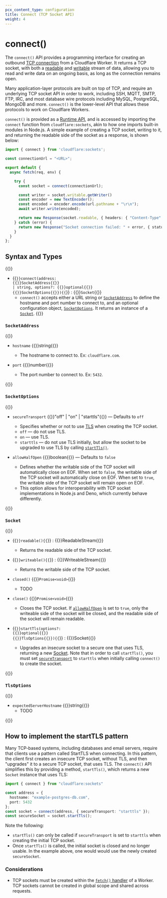 ```yaml
---
pcx_content_type: configuration
title: Connect (TCP Socket API)
weight: 4
---
```


# connect()

The `connect()` API provides a programming interface for creating an outbound [TCP connection](https://www.cloudflare.com/learning/ddos/glossary/tcp-ip/) from a Cloudflare Worker. It returns a TCP socket, with both a [readable](/workers/runtime-apis/streams/readablestream/) and [writable](/workers/runtime-apis/streams/writablestream/) stream of data, allowing you to read and write data on an ongoing basis, as long as the connection remains open.

Many application-layer protocols are built on top of TCP, and require an underlying TCP socket API in order to work, including SSH, MQTT, SMTP, FTP, IRC, and most database wire protocols including MySQL, PostgreSQL, MongoDB and more. `connect()` is the lower-level API that allows these protocols to work on Cloudflare Workers.

`connect()` is provided as a [Runtime API](/workers/runtime-apis/), and is accessed by importing the `connect` function from `cloudflare:sockets`, akin to how one imports built-in modules in Node.js. A simple example of creating a TCP socket, writing to it, and returning the readable side of the socket as a response, is shown below:


```typescript
import { connect } from 'cloudflare:sockets';

const connectionUrl = "<URL>";

export default {
  async fetch(req, env) {

    try {
      const socket = connect(connectionUrl);

      const writer = socket.writable.getWriter()
      const encoder = new TextEncoder();
      const encoded = encoder.encode(url.pathname + "\r\n");
      await writer.write(encoded);

      return new Response(socket.readable, { headers: { "Content-Type": "text/plain" } });
    } catch (error) {
      return new Response("Socket connection failed: " + error, { status: 500 });
    }
  }
};
```

## Syntax and Types

{{<definitions>}}

- {{<code>}}connect(address: {{<type-link href="/workers/runtime-apis/connect/#socketaddress">}}SocketAddress{{</type-link>}} | string, options?: {{<prop-meta>}}optional{{</prop-meta>}} {{<type-link href="/workers/runtime-apis/connect/#socketoptions">}}SocketOptions{{</type-link>}}){{</code>}} : {{<type-link href="/workers/runtime-apis/connect/#socket">}}`Socket`{{</type-link>}}
  - `connect()` accepts either a URL string or [`SocketAddress`](/workers/runtime-apis/connect/#socketaddress) to define the hostname and port number to connect to, and an optional configuration object, [`SocketOptions`](/workers/runtime-apis/connect/#socketoptions). It returns an instance of a [`Socket`](/workers/runtime-apis/connect/#socket).
{{</definitions>}}

### `SocketAddress`

{{<definitions>}}

- `hostname` {{<type>}}string{{</type>}}
  - The hostname to connect to. Ex: `cloudflare.com`.

- `port` {{<type>}}number{{</type>}}
  - The port number to connect to. Ex: `5432`.

{{</definitions>}}

### `SocketOptions`

{{<definitions>}}

- `secureTransport` {{<type>}}"off" | "on" | "starttls"{{</type>}} — Defaults to `off`
  - Specifies whether or not to use [TLS](https://www.cloudflare.com/learning/ssl/transport-layer-security-tls/) when creating the TCP socket.
  - `off` — do not use TLS.
  - `on` — use TLS.
  - `starttls` — do not use TLS initially, but allow the socket to be upgraded to use TLS by calling [`startTls()`](/workers/runtime-apis/connect/#how-to-implement-the-starttls-pattern).

- `allowHalfOpen` {{<type>}}boolean{{</type>}} — Defaults to `false`
  - Defines whether the writable side of the TCP socket will automatically close on EOF. When set to `false`, the writable side of the TCP socket will automatically close on EOF. When set to `true`, the writable side of the TCP socket will remain open on EOF.
  - This option allows for interoperability with TCP socket implementations in Node.js and Deno, which currently behave differently.

{{</definitions>}}

### `Socket`

{{<definitions>}}

- {{<code>}}readable(){{</code>}} : {{<type-link href="/workers/runtime-apis/streams/readablestream/">}}ReadableStream{{</type-link>}}
  - Returns the readable side of the TCP socket.

- {{<code>}}writeable(){{</code>}} : {{<type-link href="/workers/runtime-apis/streams/writeable/">}}WriteableStream{{</type-link>}}
  - Returns the writable side of the TCP socket.

- `closed()` {{<type>}}`Promise<void>`{{</type>}}
  - TODO

- `close()` {{<type>}}`Promise<void>`{{</type>}}
  - Closes the TCP socket. If [`allowHalfOpen`](/workers/runtime-apis/connect/#socketoptions) is set to `true`, only the writeable side of the socket will be closed, and the readable side of the socket will remain readable.

- {{<code>}}startTls(options?: {{<prop-meta>}}optional{{</prop-meta>}} {{<type-link href="/workers/runtime-apis/connect/#tlsoptions">}}TlsOptions{{</type-link>}}){{</code>}} : {{<type-link href="/workers/runtime-apis/connect/#socket">}}Socket{{</type-link>}}
  - Upgrades an insecure socket to a secure one that uses TLS, returning a new [Socket](/workers/runtime-apis/connect#socket). Note that in order to call `startTls()`, you must set [`secureTransport`](/workers/runtime-apis/connect/#socketoptions) to `starttls` when initially calling `connect()` to create the socket.

{{</definitions>}}

### `TlsOptions`

{{<definitions>}}

- `expectedServerHostname` {{<type>}}string{{</type>}}
  - TODO

{{</definitions>}}

## How to implement the startTLS pattern

Many TCP-based systems, including databases and email servers, require that clients use a pattern called StartTLS when connecting. In this pattern, the client first creates an insecure TCP socket, without TLS, and then "upgrades" it to a secure TCP socket, that uses TLS. The `connect()` API simplifies this by providing a method, `startTls()`, which returns a new `Socket` instance that uses TLS:

```typescript
import { connect } from "cloudflare:sockets"

const address = {
  hostname: "example-postgres-db.com",
  port: 5432
};
const socket = connect(address, { secureTransport: "starttls" });
const secureSocket = socket.startTls();
```

Note the following:

- `startTls()` can only be called if `secureTransport` is set to `starttls` when creating the initial TCP socket.
- Once `startTls()` is called, the initial socket is closed and no longer usable. In the example above, one would would use the newly created `secureSocket`.

### Considerations

- TCP sockets must be created within the [`fetch()` handler](/workers/get-started/guide/#3-write-code) of a Worker. TCP sockets cannot be created in global scope and shared across requests. 